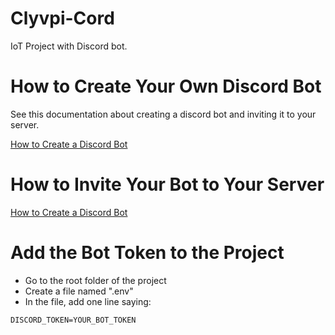 # Clyvpi-Cord
IoT Project with Discord bot.

# How to Create Your Own Discord Bot
See this documentation about creating a discord bot and inviting it to your server.

[How to Create a Discord Bot](https://discordpy.readthedocs.io/en/stable/discord.html)

# How to Invite Your Bot to Your Server
[How to Create a Discord Bot](https://discordpy.readthedocs.io/en/stable/discord.html#inviting-your-bot)

# Add the Bot Token to the Project

- Go to the root folder of the project
- Create a file named ".env"
- In the file, add one line saying:

`DISCORD_TOKEN=YOUR_BOT_TOKEN`
